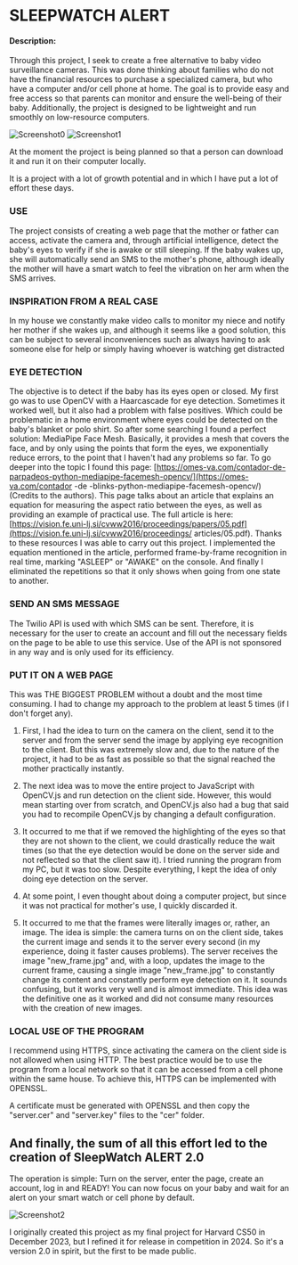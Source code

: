 # SLEEPWATCH ALERT

#### Description:

Through this project, I seek to create a free alternative to baby video surveillance cameras. This was done thinking about families who do not have the financial resources to purchase a specialized camera, but who have a computer and/or cell phone at home. The goal is to provide easy and free access so that parents can monitor and ensure the well-being of their baby. Additionally, the project is designed to be lightweight and run smoothly on low-resource computers.

![Screenshot0](https://i.ibb.co/jLNTdhg/Screenshot.png)
![Screenshot1](https://i.ibb.co/X3sSc80/Screenshot-1.png)

At the moment the project is being planned so that a person can download it and run it on their computer locally.

It is a project with a lot of growth potential and in which I have put a lot of effort these days.


### USE
The project consists of creating a web page that the mother or father can access, activate the camera and, through artificial intelligence, detect the baby's eyes to verify if she is awake or still sleeping. If the baby wakes up, she will automatically send an SMS to the mother's phone, although ideally the mother will have a smart watch to feel the vibration on her arm when the SMS arrives.

### INSPIRATION FROM A REAL CASE
In my house we constantly make video calls to monitor my niece and notify her mother if she wakes up, and although it seems like a good solution, this can be subject to several inconveniences such as always having to ask someone else for help or simply having whoever is watching get distracted

### EYE DETECTION
The objective is to detect if the baby has its eyes open or closed. My first go was to use OpenCV with a Haarcascade for eye detection. Sometimes it worked well, but it also had a problem with false positives. Which could be problematic in a home environment where eyes could be detected on the baby's blanket or polo shirt. So after some searching I found a perfect solution: MediaPipe Face Mesh. Basically, it provides a mesh that covers the face, and by only using the points that form the eyes, we exponentially reduce errors, to the point that I haven't had any problems so far. To go deeper into the topic I found this page: [https://omes-va.com/contador-de-parpadeos-python-mediapipe-facemesh-opencv/](https://omes-va.com/contador -de -blinks-python-mediapipe-facemesh-opencv/) (Credits to the authors). This page talks about an article that explains an equation for measuring the aspect ratio between the eyes, as well as providing an example of practical use. The full article is here: [https://vision.fe.uni-lj.si/cvww2016/proceedings/papers/05.pdf](https://vision.fe.uni-lj.si/cvww2016/proceedings/ articles/05.pdf). Thanks to these resources I was able to carry out this project. I implemented the equation mentioned in the article, performed frame-by-frame recognition in real time, marking "ASLEEP" or "AWAKE" on the console. And finally I eliminated the repetitions so that it only shows when going from one state to another.

### SEND AN SMS MESSAGE
The Twilio API is used with which SMS can be sent. Therefore, it is necessary for the user to create an account and fill out the necessary fields on the page to be able to use this service. Use of the API is not sponsored in any way and is only used for its efficiency.

### PUT IT ON A WEB PAGE
This was THE BIGGEST PROBLEM without a doubt and the most time consuming. I had to change my approach to the problem at least 5 times (if I don't forget any).

1. First, I had the idea to turn on the camera on the client, send it to the server and from the server send the image by applying eye recognition to the client. But this was extremely slow and, due to the nature of the project, it had to be as fast as possible so that the signal reached the mother practically instantly.

2. The next idea was to move the entire project to JavaScript with OpenCV.js and run detection on the client side. However, this would mean starting over from scratch, and OpenCV.js also had a bug that said you had to recompile OpenCV.js by changing a default configuration.

3. It occurred to me that if we removed the highlighting of the eyes so that they are not shown to the client, we could drastically reduce the wait times (so that the eye detection would be done on the server side and not reflected so that the client saw it). I tried running the program from my PC, but it was too slow. Despite everything, I kept the idea of ​​only doing eye detection on the server.

4. At some point, I even thought about doing a computer project, but since it was not practical for mother's use, I quickly discarded it.

5. It occurred to me that the frames were literally images or, rather, an image. The idea is simple: the camera turns on on the client side, takes the current image and sends it to the server every second (in my experience, doing it faster causes problems). The server receives the image "new_frame.jpg" and, with a loop, updates the image to the current frame, causing a single image "new_frame.jpg" to constantly change its content and constantly perform eye detection on it. It sounds confusing, but it works very well and is almost immediate. This idea was the definitive one as it worked and did not consume many resources with the creation of new images.

### LOCAL USE OF THE PROGRAM
I recommend using HTTPS, since activating the camera on the client side is not allowed when using HTTP. The best practice would be to use the program from a local network so that it can be accessed from a cell phone within the same house. To achieve this, HTTPS can be implemented with OPENSSL.

A certificate must be generated with OPENSSL and then copy the "server.cer" and "server.key" files to the "cer" folder.


## And finally, the sum of all this effort led to the creation of SleepWatch ALERT 2.0
The operation is simple: Turn on the server, enter the page, create an account, log in and READY! You can now focus on your baby and wait for an alert on your smart watch or cell phone by default.

![Screenshot2](https://i.ibb.co/NVcsPm6/Screenshot-2.png)

I originally created this project as my final project for Harvard CS50 in December 2023, but I refined it for release in competition in 2024. So it's a version 2.0 in spirit, but the first to be made public.